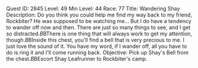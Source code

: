 Quest ID: 2845
Level: 49
Min Level: 44
Race: 77
Title: Wandering Shay
Description: Do you think you could help me find my way back to my friend, Rockbiter? He was supposed to be watching me... But I do have a tendency to wander off now and then. There are just so many things to see, and I get so distracted.$B$BThere is one thing that will always work to get my attention, though.$B$BInside this chest, you'll find a bell that is very precious to me. I just love the sound of it. You have my word, if I wander off, all you have to do is ring it and I'll come running back.
Objective: Pick up Shay's Bell from the chest.$B$BEscort Shay Leafrunner to Rockbiter's camp.
